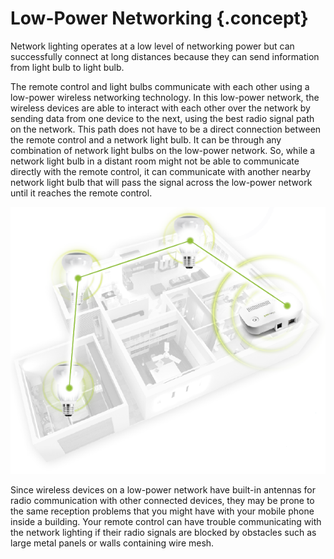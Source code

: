 # Low-Power Networking {.concept}

Network lighting operates at a low level of networking power but can successfully connect at long distances because they can send information from light bulb to light bulb.

The remote control and light bulbs communicate with each other using a low-power wireless networking technology. In this low-power network, the wireless devices are able to interact with each other over the network by sending data from one device to the next, using the best radio signal path on the network. This path does not have to be a direct connection between the remote control and a network light bulb. It can be through any combination of network light bulbs on the low-power network. So, while a network light bulb in a distant room might not be able to communicate directly with the remote control, it can communicate with another nearby network light bulb that will pass the signal across the low-power network until it reaches the remote control.

![Wireless lighting passing information across light bulbs](_images/mesh_lighting_network.png "Wireless lighting passing information across light bulbs")

Since wireless devices on a low-power network have built-in antennas for radio communication with other connected devices, they may be prone to the same reception problems that you might have with your mobile phone inside a building. Your remote control can have trouble communicating with the network lighting if their radio signals are blocked by obstacles such as large metal panels or walls containing wire mesh.

